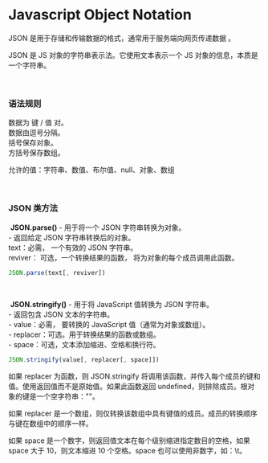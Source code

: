 # Javascript Object Notation

JSON 是用于存储和传输数据的格式，通常用于服务端向网页传递数据 。

JSON 是 JS 对象的字符串表示法。它使用文本表示一个 JS 对象的信息，本质是一个字符串。

</br>

### 语法规则

数据为 键 / 值 对。  
数据由逗号分隔。  
括号保存对象。  
方括号保存数组。  

允许的值：字符串、数值、布尔值、null、对象、数组

</br>

### JSON 类方法

​	**JSON.parse()**
 \- 用于将一个 JSON 字符串转换为对象。  
 \- 返回给定 JSON 字符串转换后的对象。  
text：必需， 一个有效的 JSON 字符串。  
reviver： 可选，一个转换结果的函数， 将为对象的每个成员调用此函数。  

```javascript
JSON.parse(text[, reviver])
```

</br>

​	**JSON.stringify()**
 \- 用于将 JavaScript 值转换为 JSON 字符串。  
 \- 返回包含 JSON 文本的字符串。  
 \- value：必需， 要转换的 JavaScript 值（通常为对象或数组）。  
 \- replacer：可选。用于转换结果的函数或数组。  
 \- space：可选，文本添加缩进、空格和换行符。  

```javascript
JSON.stringify(value[, replacer[, space]])
```

如果 replacer 为函数，则 JSON.stringify 将调用该函数，并传入每个成员的键和值。使用返回值而不是原始值。如果此函数返回 undefined，则排除成员。根对象的键是一个空字符串：""。

如果 replacer 是一个数组，则仅转换该数组中具有键值的成员。成员的转换顺序与键在数组中的顺序一样。

如果 space 是一个数字，则返回值文本在每个级别缩进指定数目的空格，如果 space 大于 10，则文本缩进 10 个空格。space 也可以使用非数字，如：\t。

